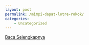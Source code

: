 ```yaml
---
layout: post
permalink: /mimpi-dapat-lotre-rokok/
categories:
    - Uncategorized
---
```


[Baca Selengkapnya](/04)